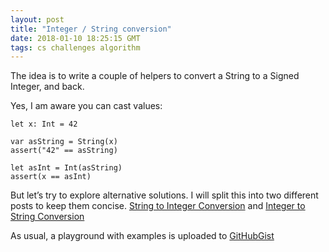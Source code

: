 ```yaml
---
layout: post
title: "Integer / String conversion"
date: 2018-01-10 18:25:15 GMT
tags: cs challenges algorithm
---
```


The idea is to write a couple of helpers to convert a String to a Signed Integer, and back. 

Yes, I am aware you can cast values: 

```
let x: Int = 42

var asString = String(x)
assert("42" == asString)

let asInt = Int(asString)
assert(x == asInt)
```

But let’s try to explore alternative solutions. I will split this into two different posts to keep them concise. [String to Integer Conversion](/https://volonbolon.me/2018/01/10/string-to-integer-conversion.html) and [Integer to String Conversion](https://volonbolon.me/2018/01/10/integer-to-string-conversion.html)

As usual, a playground with examples is uploaded to [GitHubGist](https://gist.github.com/volonbolon/bf3dd3cb66dc8fd142c6ebfa273974cd)